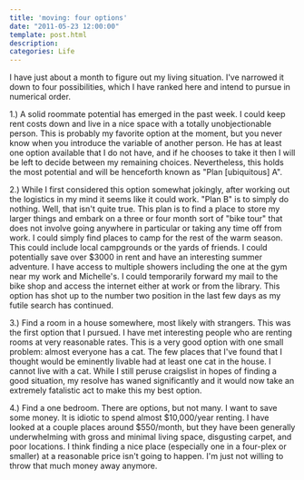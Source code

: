 ```yaml
---
title: 'moving: four options'
date: "2011-05-23 12:00:00"
template: post.html
description: 
categories: Life
---
```


I have just about a month to figure out my living situation. I've narrowed it down to four possibilities, which I have ranked here and intend to pursue in numerical order.  
  
1.) A solid roommate potential has emerged in the past week. I could keep rent costs down and live in a nice space with a totally unobjectionable person. This is probably my favorite option at the moment, but you never know when you introduce the variable of another person. He has at least one option available that I do not have, and if he chooses to take it then I will be left to decide between my remaining choices. Nevertheless, this holds the most potential and will be henceforth known as "Plan [ubiquitous] A".  
  
2.) While I first considered this option somewhat jokingly, after working out the logistics in my mind it seems like it could work. "Plan B" is to simply do nothing. Well, that isn't quite true. This plan is to find a place to store my larger things and embark on a three or four month sort of "bike tour" that does not involve going anywhere in particular or taking any time off from work. I could simply find places to camp for the rest of the warm season. This could include local campgrounds or the yards of friends. I could potentially save over $3000 in rent and have an interesting summer adventure. I have access to multiple showers including the one at the gym near my work and Michelle's. I could temporarily forward my mail to the bike shop and access the internet either at work or from the library. This option has shot up to the number two position in the last few days as my futile search has continued.  
  
3.) Find a room in a house somewhere, most likely with strangers. This was the first option that I pursued. I have met interesting people who are renting rooms at very reasonable rates. This is a very good option with one small problem: almost everyone has a cat. The few places that I've found that I thought would be eminently livable had at least one cat in the house. I cannot live with a cat. While I still peruse craigslist in hopes of finding a good situation, my resolve has waned significantly and it would now take an extremely fatalistic act to make this my best option.  
  
4.) Find a one bedroom. There are options, but not many. I want to save some money. It is idiotic to spend almost $10,000/year renting. I have looked at a couple places around $550/month, but they have been generally underwhelming with gross and minimal living space, disgusting carpet, and poor locations. I think finding a nice place (especially one in a four-plex or smaller) at a reasonable price isn't going to happen. I'm just not willing to throw that much money away anymore.